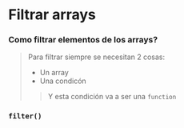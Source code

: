 # Filtrar arrays
### Como filtrar elementos de los arrays?

> Para filtrar siempre se necesitan 2 cosas: 
> * Un array
> * Una condicón 
>> Y esta condición va a ser una ```function```

### ```filter()```
